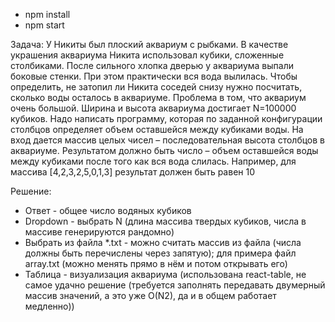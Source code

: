 - npm install
- npm start

Задача:
У Никиты был плоский аквариум с рыбками. В качестве украшения аквариума Никита использовал кубики, сложенные столбиками. После сильного хлопка дверью у аквариума выпали боковые стенки. При этом практически вся вода вылилась. Чтобы определить, не затопил ли Никита соседей снизу нужно посчитать, сколько воды осталось в аквариуме. Проблема в том, что аквариум очень большой. Ширина и высота аквариума достигает N=100000 кубиков.
Надо написать программу, которая по заданной конфигурации столбцов определяет объем оставшейся между кубиками воды.
На вход дается массив целых чисел – последовательная высота столбцов в аквариуме.
Результатом должно быть число – объем оставшейся воды между кубиками после того как вся вода слилась.
Например, для массива [4,2,3,2,5,0,1,3] результат должен быть равен 10

Решение:
- Ответ - общее число водяных кубиков
- Dropdown - выбрать N (длина массива твердых кубиков, числа в массиве генерируются рандомно)
- Выбрать из файла *.txt - можно считать массив из файла (числа должны быть перечислены через запятую); для примера файл array.txt (можно менять прямо в нём и потом открывать его)
- Таблица - визуализация аквариума (использована react-table, не самое удачно решение (требуется заполнять передавать двумерный массив значений, а это уже O(N2), да и в общем работает медленно))

